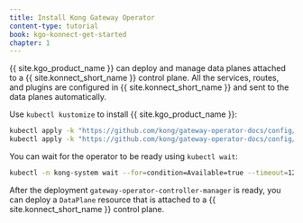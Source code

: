 ```yaml
---
title: Install Kong Gateway Operator
content-type: tutorial
book: kgo-konnect-get-started
chapter: 1
---
```


{{ site.kgo_product_name }} can deploy and manage data planes attached to a {{ site.konnect_short_name }} control plane. All the services, routes, and plugins are configured in {{ site.konnect_short_name }} and sent to the data planes automatically.

Use `kubectl kustomize` to install {{ site.kgo_product_name }}:

```bash
kubectl apply -k "https://github.com/kong/gateway-operator-docs/config/crd" --server-side
kubectl apply -k "https://github.com/kong/gateway-operator-docs/config/default"
```

You can wait for the operator to be ready using `kubectl wait`:

```bash
kubectl -n kong-system wait --for=condition=Available=true --timeout=120s deployment/gateway-operator-controller-manager
```

After the deployment `gateway-operator-controller-manager` is ready, you can deploy a `DataPlane` resource that is attached to a {{ site.konnect_short_name }} control plane.